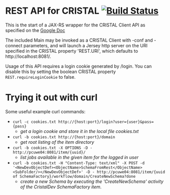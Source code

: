 # REST API for CRISTAL [![Build Status](https://travis-ci.org/cristal-ise/restapi.svg?branch=master)](https://travis-ci.org/cristal-ise/restapi)

This is the start of a JAX-RS wrapper for the CRISTAL Client API as specified on the [Google Doc](https://docs.google.com/document/d/1jAJyETl-iFbNXvrWa7FJLGi4mu1vEmAZNGlKlQ1I4X8/edit?usp=sharing)

The included Main may be invoked as a CRISTAL Client with -conf and -connect parameters, and will launch a Jersey http server on the URI specified in the CRISTAL property 'REST.URI', which defaults to http://localhost:8081/.

Usage of this API requires a login cookie generated by /login. You can disable this by setting the boolean CRISTAL property `REST.requireLoginCookie` to false. 

# Trying it out with curl

Some useful example curl commands:

* `curl -c cookies.txt http://{host:port}/login?user={user}&pass={pass}`
  * *get a login cookie and store it in the local file cookies.txt*
* `curl -b cookies.txt http://{host:port}/domain`
  * *get root listing of the item directory*
* `curl -b cookies.txt -X OPTIONS -D - http://pcuwe04:8081/item/{uuid}/`
  * *list jobs available in the given item for the logged in user*
* `curl -b cookies.txt -H "Content-Type: text/xml" -X POST -d '<NewDevObjectDef><ObjectName>SchemaFromRest</ObjectName><SubFolder/></NewDevObjectDef>' -D - http://pcuwe04:8081/item/{uuid of SchemaFactory}/workflow/domain/CreateNewSchema?done`
  * *create a new Schema by executing the 'CreateNewSchema' activity of the CristalDev SchemaFactory item.*
 
 